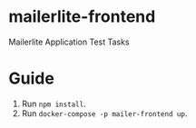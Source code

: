 # mailerlite-frontend
Mailerlite Application Test Tasks

# Guide
1. Run ```npm install```.
2. Run ```docker-compose -p mailer-frontend up```.
